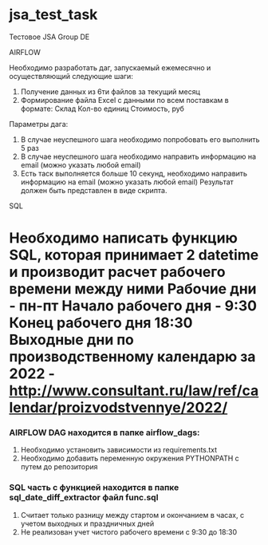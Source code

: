 # jsa_test_task
Тестовое JSA Group DE

AIRFLOW

Необходимо разработать даг, запускаемый ежемесячно и осуществляющий следующие
шаги:
1. Получение данных из 6ти файлов за текущий месяц
2. Формирование файла Excel с данными по всем поставкам в формате:
Склад Кол-во единиц Стоимость, руб

Параметры дага:
1. В случае неуспешного шага необходимо попробовать его выполнить 5 раз
2. В случае неуспешного шага необходимо направить информацию на email (можно
указать любой email)
3. Есть таск выполняется больше 10 секунд, необходимо направить информацию на
email (можно указать любой email)
Результат должен быть представлен в виде скрипта.

SQL

Необходимо написать функцию SQL, которая принимает 2 datetime и производит расчет
рабочего времени между ними
Рабочие дни - пн-пт
Начало рабочего дня - 9:30
Конец рабочего дня 18:30
Выходные дни по производственному календарю за 2022 - <br>
http://www.consultant.ru/law/ref/calendar/proizvodstvennye/2022/
==========================================================================================
### AIRFLOW DAG находится в папке airflow_dags:
1. Необходимо установить зависимости из requirements.txt
2. Необходимо добавить переменную окружения PYTHONPATH с путем до репозитория

### SQL часть с функцией находится в папке sql_date_diff_extractor файл func.sql
1. Считает только разницу между стартом и окончанием в часах, с учетом выходных и праздничных дней
2. Не реализован учет чистого рабочего времени с 9:30 до 18:30